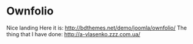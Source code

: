 # Ownfolio
Nice landing
Here it is: http://bdthemes.net/demo/joomla/ownfolio/
The thing that I have done: http://a-vlasenko.zzz.com.ua/
